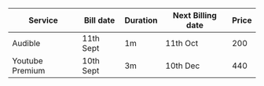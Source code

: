 
| **Service**     | **Bill date** | **Duration** | **Next Billing date** | **Price** |
| --------------- | ------------- | ------------ | --------------------- | --------- |
| Audible         | 11th Sept     | 1m           | 11th Oct              | 200       |
| Youtube Premium | 10th Sept     | 3m           | 10th Dec              | 440       |


